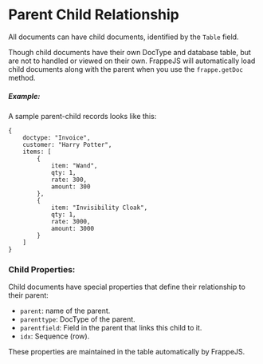 # Parent Child Relationship

All documents can have child documents, identified by the `Table` field.

Though child documents have their own DocType and database table, but are not to handled or viewed on their own. FrappeJS will automatically load child documents along with the parent when you use the `frappe.getDoc` method.

##### Example:

A sample parent-child records looks like this:

```
{
    doctype: "Invoice",
    customer: "Harry Potter",
    items: [
        {
            item: "Wand",
            qty: 1,
            rate: 300,
            amount: 300
        },
        {
            item: "Invisibility Cloak",
            qty: 1,
            rate: 3000,
            amount: 3000
        }
    ]
}
```

### Child Properties:

Child documents have special properties that define their relationship to their parent:

- `parent`: name of the parent.
- `parenttype`: DocType of the parent.
- `parentfield`: Field in the parent that links this child to it.
- `idx`: Sequence (row).

These properties are maintained in the table automatically by FrappeJS.
